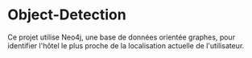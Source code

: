 # Object-Detection
Ce projet utilise Neo4j, une base de données orientée graphes, pour identifier l'hôtel le plus proche de la localisation actuelle de l'utilisateur.

